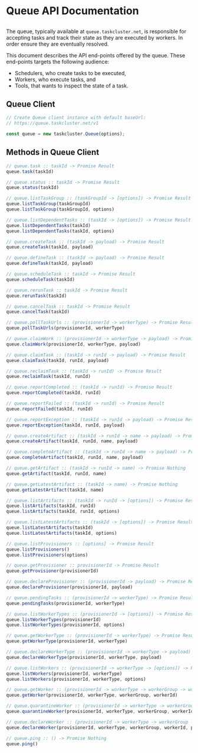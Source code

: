 # Queue API Documentation

##

The queue, typically available at `queue.taskcluster.net`, is responsible
for accepting tasks and track their state as they are executed by
workers. In order ensure they are eventually resolved.

This document describes the API end-points offered by the queue. These 
end-points targets the following audience:
 * Schedulers, who create tasks to be executed,
 * Workers, who execute tasks, and
 * Tools, that wants to inspect the state of a task.

## Queue Client

```js
// Create Queue client instance with default baseUrl:
// https://queue.taskcluster.net/v1

const queue = new taskcluster.Queue(options);
```

## Methods in Queue Client

```js
// queue.task :: taskId -> Promise Result
queue.task(taskId)
```

```js
// queue.status :: taskId -> Promise Result
queue.status(taskId)
```

```js
// queue.listTaskGroup :: (taskGroupId -> [options]) -> Promise Result
queue.listTaskGroup(taskGroupId)
queue.listTaskGroup(taskGroupId, options)
```

```js
// queue.listDependentTasks :: (taskId -> [options]) -> Promise Result
queue.listDependentTasks(taskId)
queue.listDependentTasks(taskId, options)
```

```js
// queue.createTask :: (taskId -> payload) -> Promise Result
queue.createTask(taskId, payload)
```

```js
// queue.defineTask :: (taskId -> payload) -> Promise Result
queue.defineTask(taskId, payload)
```

```js
// queue.scheduleTask :: taskId -> Promise Result
queue.scheduleTask(taskId)
```

```js
// queue.rerunTask :: taskId -> Promise Result
queue.rerunTask(taskId)
```

```js
// queue.cancelTask :: taskId -> Promise Result
queue.cancelTask(taskId)
```

```js
// queue.pollTaskUrls :: (provisionerId -> workerType) -> Promise Result
queue.pollTaskUrls(provisionerId, workerType)
```

```js
// queue.claimWork :: (provisionerId -> workerType -> payload) -> Promise Result
queue.claimWork(provisionerId, workerType, payload)
```

```js
// queue.claimTask :: (taskId -> runId -> payload) -> Promise Result
queue.claimTask(taskId, runId, payload)
```

```js
// queue.reclaimTask :: (taskId -> runId) -> Promise Result
queue.reclaimTask(taskId, runId)
```

```js
// queue.reportCompleted :: (taskId -> runId) -> Promise Result
queue.reportCompleted(taskId, runId)
```

```js
// queue.reportFailed :: (taskId -> runId) -> Promise Result
queue.reportFailed(taskId, runId)
```

```js
// queue.reportException :: (taskId -> runId -> payload) -> Promise Result
queue.reportException(taskId, runId, payload)
```

```js
// queue.createArtifact :: (taskId -> runId -> name -> payload) -> Promise Result
queue.createArtifact(taskId, runId, name, payload)
```

```js
// queue.completeArtifact :: (taskId -> runId -> name -> payload) -> Promise Nothing
queue.completeArtifact(taskId, runId, name, payload)
```

```js
// queue.getArtifact :: (taskId -> runId -> name) -> Promise Nothing
queue.getArtifact(taskId, runId, name)
```

```js
// queue.getLatestArtifact :: (taskId -> name) -> Promise Nothing
queue.getLatestArtifact(taskId, name)
```

```js
// queue.listArtifacts :: (taskId -> runId -> [options]) -> Promise Result
queue.listArtifacts(taskId, runId)
queue.listArtifacts(taskId, runId, options)
```

```js
// queue.listLatestArtifacts :: (taskId -> [options]) -> Promise Result
queue.listLatestArtifacts(taskId)
queue.listLatestArtifacts(taskId, options)
```

```js
// queue.listProvisioners :: [options] -> Promise Result
queue.listProvisioners()
queue.listProvisioners(options)
```

```js
// queue.getProvisioner :: provisionerId -> Promise Result
queue.getProvisioner(provisionerId)
```

```js
// queue.declareProvisioner :: (provisionerId -> payload) -> Promise Result
queue.declareProvisioner(provisionerId, payload)
```

```js
// queue.pendingTasks :: (provisionerId -> workerType) -> Promise Result
queue.pendingTasks(provisionerId, workerType)
```

```js
// queue.listWorkerTypes :: (provisionerId -> [options]) -> Promise Result
queue.listWorkerTypes(provisionerId)
queue.listWorkerTypes(provisionerId, options)
```

```js
// queue.getWorkerType :: (provisionerId -> workerType) -> Promise Result
queue.getWorkerType(provisionerId, workerType)
```

```js
// queue.declareWorkerType :: (provisionerId -> workerType -> payload) -> Promise Result
queue.declareWorkerType(provisionerId, workerType, payload)
```

```js
// queue.listWorkers :: (provisionerId -> workerType -> [options]) -> Promise Result
queue.listWorkers(provisionerId, workerType)
queue.listWorkers(provisionerId, workerType, options)
```

```js
// queue.getWorker :: (provisionerId -> workerType -> workerGroup -> workerId) -> Promise Result
queue.getWorker(provisionerId, workerType, workerGroup, workerId)
```

```js
// queue.quarantineWorker :: (provisionerId -> workerType -> workerGroup -> workerId -> payload) -> Promise Result
queue.quarantineWorker(provisionerId, workerType, workerGroup, workerId, payload)
```

```js
// queue.declareWorker :: (provisionerId -> workerType -> workerGroup -> workerId -> payload) -> Promise Result
queue.declareWorker(provisionerId, workerType, workerGroup, workerId, payload)
```

```js
// queue.ping :: () -> Promise Nothing
queue.ping()
```

